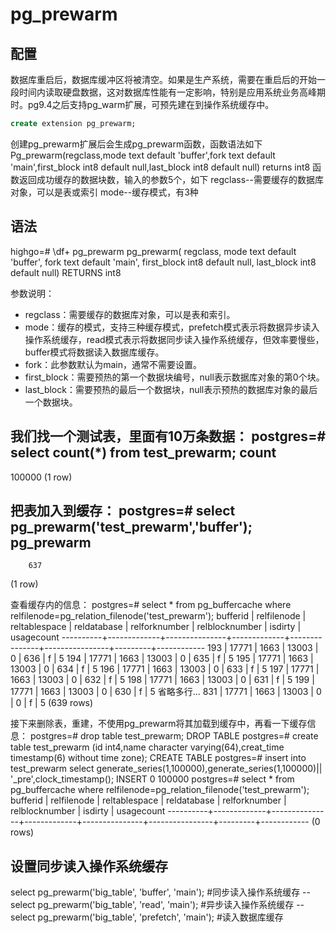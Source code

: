 # pg_prewarm

## 配置

数据库重启后，数据库缓冲区将被清空。如果是生产系统，需要在重启后的开始一段时间内读取硬盘数据，这对数据库性能有一定影响，特别是应用系统业务高峰期时。pg9.4之后支持pg_warm扩展，可预先建在到操作系统缓存中。

```sql
create extension pg_prewarm;

```

创建pg_prewarm扩展后会生成pg_prewarm函数，函数语法如下
Pg_prewarm(regclass,mode text default 'buffer',fork text default 'main',first_block int8 default null,last_block int8 default null) returns int8
函数返回成功缓存的数据块数，输入的参数5个，如下
regclass--需要缓存的数据库对象，可以是表或索引
mode--缓存模式，有3种

## 语法

highgo=# \df+ pg_prewarm
pg_prewarm(
      regclass, 
      mode text default 'buffer', 
      fork text default 'main',
      first_block int8 default null,
      last_block int8 default null) RETURNS int8

参数说明：

- regclass：需要缓存的数据库对象，可以是表和索引。 
- mode：缓存的模式，支持三种缓存模式，prefetch模式表示将数据异步读入操作系统缓存，read模式表示将数据同步读入操作系统缓存，但效率要慢些，buffer模式将数据读入数据库缓存。 
- fork：此参数默认为main，通常不需要设置。 
- first_block：需要预热的第一个数据块编号，null表示数据库对象的第0个块。
- last_block：需要预热的最后一个数据块，null表示预热的数据库对象的最后一个数据块。

我们找一个测试表，里面有10万条数据：
postgres=# select count(*) from test_prewarm;
 count 
--------
 100000
(1 row)
 
把表加入到缓存：
postgres=#   select pg_prewarm('test_prewarm','buffer');
 pg_prewarm
------------
        637
(1 row)
 
查看缓存内的信息：
postgres=#  select * from pg_buffercache where relfilenode=pg_relation_filenode('test_prewarm');
 bufferid | relfilenode | reltablespace | reldatabase | relforknumber | relblocknumber | isdirty | usagecount
----------+-------------+---------------+-------------+---------------+----------------+---------+------------
      193 |       17771 |          1663 |       13003 |             0 |            636 | f       |          5
      194 |       17771 |          1663 |       13003 |             0 |            635 | f       |          5
      195 |       17771 |          1663 |       13003 |             0 |            634 | f       |          5
      196 |       17771 |          1663 |       13003 |             0 |            633 | f       |          5
      197 |       17771 |          1663 |       13003 |             0 |            632 | f       |          5
      198 |       17771 |          1663 |       13003 |             0 |            631 | f       |          5
      199 |       17771 |          1663 |       13003 |             0 |            630 | f       |          5
省略多行...
      831 |       17771 |          1663 |       13003 |             0 |              0 | f       |          5
(639 rows)
 
接下来删除表，重建，不使用pg_prewarm将其加载到缓存中，再看一下缓存信息：
postgres=# drop table test_prewarm;
DROP TABLE
postgres=#  create table test_prewarm (id int4,name character varying(64),creat_time timestamp(6) without time zone);
CREATE TABLE
postgres=#  insert into test_prewarm select generate_series(1,100000),generate_series(1,100000)|| '_pre',clock_timestamp();
INSERT 0 100000
postgres=#  select * from pg_buffercache where relfilenode=pg_relation_filenode('test_prewarm');
 bufferid | relfilenode | reltablespace | reldatabase | relforknumber | relblocknumber | isdirty | usagecount
----------+-------------+---------------+-------------+---------------+----------------+---------+------------
(0 rows)


## 设置同步读入操作系统缓存

select pg_prewarm('big_table', 'buffer', 'main');     #同步读入操作系统缓存
--select pg_prewarm('big_table', 'read', 'main');       #异步读入操作系统缓存
--select pg_prewarm('big_table', 'prefetch', 'main');   #读入数据库缓存